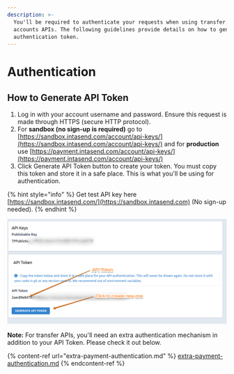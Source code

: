 ```yaml
---
description: >-
  You'll be required to authenticate your requests when using transfer and
  accounts APIs. The following guidelines provide details on how to generate an
  authentication token.
---
```


# Authentication

## How to Generate API Token

1. Log in with your account username and password. Ensure this request is made through HTTPS (secure HTTP protocol).
2. For **sandbox (no sign-up is required)** go to [https://sandbox.intasend.com/account/api-keys/](https://sandbox.intasend.com/account/api-keys/) and for **production** use [https://payment.intasend.com/account/api-keys/](https://payment.intasend.com/account/api-keys/)
3. Click Generate API Token button to create your token. You must copy this token and store it in a safe place. This is what you'll be using for authentication.

{% hint style="info" %}
Get test API key here [https://sandbox.intasend.com/](https://sandbox.intasend.com) (No sign-up needed).
{% endhint %}

![](<../.gitbook/assets/image (10).png>)

**Note:** For transfer APIs, you'll need an extra authentication mechanism in addition to your API Token. Please check it out below.

{% content-ref url="extra-payment-authentication.md" %}
[extra-payment-authentication.md](extra-payment-authentication.md)
{% endcontent-ref %}
